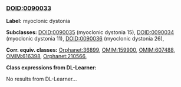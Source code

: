 
### [DOID:0090033](http://purl.obolibrary.org/obo/DOID_0090033)
**Label:** myoclonic dystonia

**Subclasses:** [DOID:0090035](http://purl.obolibrary.org/obo/DOID_0090035) (myoclonic dystonia 15), [DOID:0090034](http://purl.obolibrary.org/obo/DOID_0090034) (myoclonic dystonia 11), [DOID:0090036](http://purl.obolibrary.org/obo/DOID_0090036) (myoclonic dystonia 26), 

**Corr. equiv. classes:** [Orphanet:36899](http://www.orpha.net/ORDO/Orphanet_36899), [OMIM:159900](http://purl.obolibrary.org/obo/OMIM_159900), [OMIM:607488](http://purl.obolibrary.org/obo/OMIM_607488), [OMIM:616398](http://purl.obolibrary.org/obo/OMIM_616398), [Orphanet:210566](http://www.orpha.net/ORDO/Orphanet_210566), 

**Class expressions from DL-Learner:**

No results from DL-Learner...



